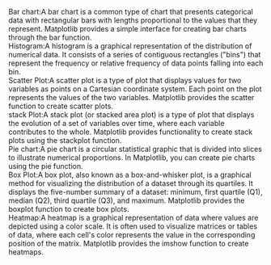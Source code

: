 Bar chart:A bar chart is a common type of chart that presents categorical data with rectangular bars 
           with lengths proportional to the values that they represent. Matplotlib provides a simple interface for creating bar charts through the bar function. <br>
Histogram:A histogram is a graphical representation of the distribution of numerical data. It consists of a series of contiguous rectangles ("bins") that
          represent the frequency or relative frequency of data points falling into each bin.<br> 
Scatter Plot:A scatter plot is a type of plot that displays values for two variables as points on a Cartesian coordinate system.
             Each point on the plot represents the values of the two variables. Matplotlib provides the scatter function to create scatter plots.<br>
stack Plot:A stack plot (or stacked area plot) is a type of plot that displays the evolution of a set of variables over time, where each
           variable contributes to the whole. Matplotlib provides functionality to create stack plots using the stackplot function.<br>
Pie chart:A pie chart is a circular statistical graphic that is divided into slices to illustrate numerical proportions. In Matplotlib, you can create pie charts using the pie function.<br>
Box Plot:A box plot, also known as a box-and-whisker plot, is a graphical method for visualizing the distribution of a dataset through its quartiles.
         It displays the five-number summary of a dataset: minimum, first quartile (Q1), median (Q2), third quartile (Q3), and maximum. Matplotlib provides the boxplot function to create box plots. <br>
Heatmap:A heatmap is a graphical representation of data where values are depicted using a color scale. It is often used to visualize matrices or tables of data, where each cell's 
         color represents the value in the corresponding position of the matrix. Matplotlib provides the imshow function to create heatmaps.<br>
